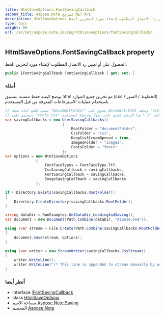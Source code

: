 ```yaml
---
title: HtmlSaveOptions.FontSavingCallback
second_title: Aspose.Note لمرجع NET API
description: HtmlSaveOptions ملكية. الحصول على أو تعيين رد الاتصال المطلوب لإنشاء مورد لتخزين الخط.
type: docs
weight: 90
url: /ar/net/aspose.note.saving/htmlsaveoptions/fontsavingcallback/
---
```

## HtmlSaveOptions.FontSavingCallback property

الحصول على أو تعيين رد الاتصال المطلوب لإنشاء مورد لتخزين الخط.

```csharp
public IFontSavingCallback FontSavingCallback { get; set; }
```

### أمثلة

يوضح كيفية حفظ مستند بتنسيق html مع تخزين جميع الموارد (css / الخطوط / الصور) باستخدام عمليات الاسترجاعات المعرفة من قبل المستخدم.

```csharp
// ينشئ الكود أدناه مجلد "documentFolder" يحتوي على document.html ومجلد "css" بملف "style.css" ومجلد "images" مع صور ومجلد "خطوط" يحتوي على خطوط.
// سيحتوي ملف "style.css" في نهاية السلسلة التالية "/ * هذا السطر مُلحق بالبث يدويًا بواسطة المستخدم * /"
var savingCallbacks = new UserSavingCallbacks()
                          {
                              RootFolder = "documentFolder",
                              CssFolder = "css",
                              KeepCssStreamOpened = true,
                              ImagesFolder = "images",
                              FontsFolder = "fonts"
                          };
var options = new HtmlSaveOptions
              {
                  FontFaceTypes = FontFaceType.Ttf,
                  CssSavingCallback = savingCallbacks,
                  FontSavingCallback = savingCallbacks,
                  ImageSavingCallback = savingCallbacks
              };

if (!Directory.Exists(savingCallbacks.RootFolder))
{
    Directory.CreateDirectory(savingCallbacks.RootFolder);
}

string dataDir = RunExamples.GetDataDir_LoadingAndSaving();
var document = new Document(Path.Combine(dataDir, "Aspose.one"));

using (var stream = File.Create(Path.Combine(savingCallbacks.RootFolder, "document.html")))
{
    document.Save(stream, options);
}

using (var writer = new StreamWriter(savingCallbacks.CssStream))
{
    writer.WriteLine();
    writer.WriteLine("/* This line is appended to stream manually by user */");
}
```

### أنظر أيضا

* interface [IFontSavingCallback](../../../aspose.note.saving.html/ifontsavingcallback/)
* class [HtmlSaveOptions](../)
* مساحة الاسم [Aspose.Note.Saving](../../htmlsaveoptions/)
* المجسم [Aspose.Note](../../../)


